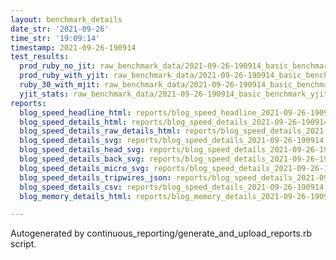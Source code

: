 ```yaml
---
layout: benchmark_details
date_str: '2021-09-26'
time_str: '19:09:14'
timestamp: 2021-09-26-190914
test_results:
  prod_ruby_no_jit: raw_benchmark_data/2021-09-26-190914_basic_benchmark_prod_ruby_no_jit.json
  prod_ruby_with_yjit: raw_benchmark_data/2021-09-26-190914_basic_benchmark_prod_ruby_with_yjit.json
  ruby_30_with_mjit: raw_benchmark_data/2021-09-26-190914_basic_benchmark_ruby_30_with_mjit.json
  yjit_stats: raw_benchmark_data/2021-09-26-190914_basic_benchmark_yjit_stats.json
reports:
  blog_speed_headline_html: reports/blog_speed_headline_2021-09-26-190914.html
  blog_speed_details_html: reports/blog_speed_details_2021-09-26-190914.html
  blog_speed_details_raw_details_html: reports/blog_speed_details_2021-09-26-190914.raw_details.html
  blog_speed_details_svg: reports/blog_speed_details_2021-09-26-190914.svg
  blog_speed_details_head_svg: reports/blog_speed_details_2021-09-26-190914.head.svg
  blog_speed_details_back_svg: reports/blog_speed_details_2021-09-26-190914.back.svg
  blog_speed_details_micro_svg: reports/blog_speed_details_2021-09-26-190914.micro.svg
  blog_speed_details_tripwires_json: reports/blog_speed_details_2021-09-26-190914.tripwires.json
  blog_speed_details_csv: reports/blog_speed_details_2021-09-26-190914.csv
  blog_memory_details_html: reports/blog_memory_details_2021-09-26-190914.html

---
```

Autogenerated by continuous_reporting/generate_and_upload_reports.rb script.
